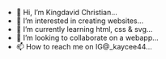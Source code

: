 - 👋 Hi, I’m Kingdavid Christian... 
- 👀 I’m interested in creating websites...
- 🌱 I’m currently learning html, css & svg...
- 💞️ I’m looking to collaborate on a webapp...
- 📫 How to reach me on IG@_kaycee44...

<!---
ChristianKaycee/ChristianKaycee is a ✨ special ✨ repository because its `README.md` (this file) appears on your GitHub profile.
You can click the Preview link to take a look at your changes.
--->
